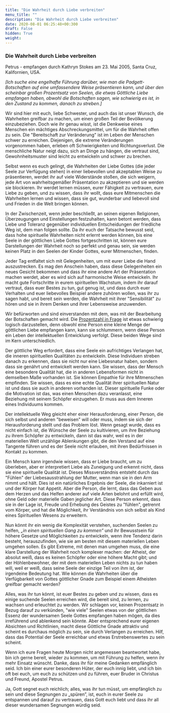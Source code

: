 ```yaml
---
title: "Die Wahrheit durch Liebe verbreiten"
menu_title: ""
description: "Die Wahrheit durch Liebe verbreiten"
date: 2020-08-01 06:25:48+00:300
draft: False
hidden: True
weight:
---
```

### Die Wahrheit durch Liebe verbreiten

Petrus - empfangen durch Kathryn Stokes am 23. Mai 2005, Santa Cruz, Kalifornien, USA.

*[Ich suche eine engelhafte Führung darüber, wie man die Padgett-Botschaften auf eine umfassendere Weise präsentieren kann, und über den scheinbar großen Prozentsatz von Seelen, die etwas Göttliche Liebe empfangen haben, obwohl die Botschaften sagen, wie schwierig es ist, in den Zustand zu kommen, danach zu streben.]*

Wir sind hier mit euch, liebe Schwester, und auch das ist unser Wunsch, die Wahrheiten greifbar zu machen, um einen großen Teil der Bevölkerung einzubeziehen. Doch wie ihr genau wisst, ist die Denkweise eines Menschen ein mächtiges Abschreckungsmittel, um für die Wahrheit offen zu sein. Die "Bereitschaft zur Veränderung" ist im Leben der Menschen schwer zu erreichen. Diejenigen, die extreme Veränderungen vorgenommen haben, erleben oft Schwierigkeiten und Richtungsverlust. Die menschliche Natur neigt dazu, sich an Dinge zu hängen, die vertraut sind, Gewohnheitsmuster sind leicht zu entwickeln und schwer zu brechen.

Selbst wenn es euch gelingt, die Wahrheiten der Liebe Gottes (die jeder Seele zur Verfügung stehen) in einer liebevollen und akzeptablen Weise zu präsentieren, werdet ihr auf viele Widerstände stoßen, die sich weigern, jede Art von wahrheitsgemäßer Präsentation zu akzeptieren und sie werden sie blockieren. Ihr werdet lernen müssen, eurer Fähigkeit zu vertrauen, eure Liebe zu geben, und zu wissen, dass ihr wollt, dass eure Mitmenschen die Wahrheiten lernen und wissen, dass sie gut, wunderbar und liebevoll sind und Frieden in die Welt bringen können.

In der Zwischenzeit, wenn jeder beschließt, an seinen eigenen Religionen, Überzeugungen und Einstellungen festzuhalten, kann betont werden, dass Liebe und Toleranz gegenüber individuellen Entscheidungen der friedliche Weg ist, dem man folgen sollte. Da ihr euch der Tatsache bewusst seid, dass hohe spirituelle Wahrheiten nicht erlernt werden können, bis eine Seele in der göttlichen Liebe Gottes fortgeschritten ist, können eure Darstellungen der Wahrheit noch so perfekt und genau sein, sie werden keinen Platz in den Seelen der Kinder Gottes, eurer Mitmenschen, finden.

Jeder Tag entfaltet sich mit Gelegenheiten, um mit eurer Liebe die Hand auszustrecken. Es mag den Anschein haben, dass diese Gelegenheiten ein neues Gesicht bekommen und dass ihr eine andere Art der Präsentation machen werdet, aber es wird sich auf harmonische Weise entwickeln. Ihr macht gute Fortschritte in eurem spirituellen Wachstum, indem ihr darauf vertraut, dass euer Bestes zu tun, gut genug ist, und dass durch euer Verhalten und euer liebevolles Beispiel andere zuhören wollen, was ihr zu sagen habt, und bereit sein werden, die Wahrheit mit ihrer "Sensibilität" zu hören und sie in ihrem Denken und ihrer Lebensweise anzuwenden.

Wir befürworten und sind einverstanden mit dem, was mit der Bearbeitung der Botschaften gemacht wird. Die [Prozentzahl in Frage](/aktuelle-botschaften/aktuelle-botschaften-in-reihenfolge-des-datums/aktuelle-botschaften-2001/perfekte-liebe-bedeutet-perfekte-ergebnisse-ar-johannes-15-juli-2001/) ist etwas schwierig logisch darzustellen, denn obwohl eine Person eine kleine Menge der göttlichen Liebe empfangen kann, kann sie schlummern, wenn diese Person ein Leben der intellektuellen Entwicklung verfolgt. Diese beiden Wege sind im Kern unterschiedlich.

Der göttliche Weg erfordert, dass eine Seele ein aufrichtiges Verlangen hat, die inneren spirituellen Qualitäten zu entwickeln. Diese Individuen streben danach zu erkennen, dass sie nicht nur eine Liebesnatur haben, sondern dass sie genährt und entwickelt werden kann. Sie wissen, dass der Mensch eine besondere Qualität hat, die in anderen Lebensformen nicht in demselben Maße vorhanden ist. Sie können Empathie für ihre Mitmenschen empfinden. Sie wissen, dass es eine echte Qualität ihrer spirituellen Natur ist und dass sie auch in anderen vorhanden ist. Dieser spirituelle Funke oder die Motivation ist das, was einen Menschen dazu veranlasst, eine Beziehung mit seinem Schöpfer einzugehen. Er muss aus dem Inneren eines Individuums kommen.

Der intellektuelle Weg gleicht eher einer Herausforderung, einer Person, die sich selbst und anderen "beweisen" will oder muss, indem sie sich der Herausforderung stellt und das Problem löst. Wenn gesagt wurde, dass es nicht einfach ist, die Wünsche der Seele zu kultivieren, um ihre Beziehung zu ihrem Schöpfer zu entwickeln, dann ist das wahr, weil es in der materiellen Welt unzählige Ablenkungen gibt, die den Verstand auf eine Tangente führen und es der Seele nicht erlauben, mit ihren Bedürfnissen in Kontakt zu kommen.

Ein Mensch kann irgendwie wissen, dass er Liebe braucht, um zu überleben, aber er interpretiert Liebe als Zuneigung und erkennt nicht, dass sie eine spirituelle Qualität ist. Dieses Missverständnis entsteht durch das "Fühlen" der Liebesausstrahlung der Mutter, wenn man sie in den Arm nimmt und hält. Dies ist ein natürliches Ergebnis der Seele, die inkarniert ist und der Körper hat Appetit. Aber die Person, die lernt, dass das Geben aus dem Herzen und das Helfen anderer auf viele Arten belohnt und erfüllt wird, ohne Geld oder materielle Gaben jeglicher Art. Diese Person erkennt, dass sie in der Lage ist, Freude und Erhebung des Geistes zu "fühlen", getrennt vom Körper, und hat die Möglichkeit, ihr Verständnis von sich selbst als Kind eines Spirituellen Wesens zu erweitern.

Nun könnt ihr ein wenig die Komplexität verstehen, suchenden Seelen zu helfen, *„in einen spirituellen Gang zu kommen”* und ihr Bewusstsein für höhere Gesetze und Möglichkeiten zu entwickeln, wenn ihre Tendenz darin besteht, herauszufinden, wie sie am besten mit diesem materiellen Leben umgehen sollen. Es gibt Extreme, mit denen man umgehen muss, die eine klare Darstellung der Wahrheit noch komplexer machen: der Atheist, der absolut weiß, dass es keinen Schöpfer oder eine höhere Macht gibt; und der Höhlenbewohner, der mit dem materiellen Leben nichts zu tun haben will, weil er weiß, dass seine Seele der einzige Teil von ihm ist, der irgendeine Bedeutung hat. Wie können die Wahrheiten über die Verfügbarkeit von Gottes göttlicher Gnade zum Beispiel einem Atheisten greifbar gemacht werden?

Alles, was ihr tun könnt, ist euer Bestes zu geben und zu wissen, dass es einige suchende Seelen erreichen wird, die bereit sind, zu lernen, zu wachsen und erleuchtet zu werden. Wir schlagen vor, keinen Prozentsatz in Bezug darauf zu verkünden, "wie viele" Seelen etwas von der göttlichen Essenz der wundersamen Seele Gottes empfangen haben mögen, da dies irreführend und ablenkend sein könnte. Aber entsprechend eurer eigenen Absichten und Richtlinien, macht diese Göttliche Gnade attraktiv und scheint es durchaus möglich zu sein, sie durch Verlangen zu erreichen. Hilf, dass das Potential der Seele erreichbar und etwas Erstrebenswertes zu sein scheint.

Wenn ich eure Fragen heute Morgen nicht angemessen beantwortet habe, bin ich gerne bereit, wieder zu kommen, um mit Führung zu helfen, wenn ihr mehr Einsatz wünscht. Danke, dass ihr für meine Gedanken empfänglich seid. Ich bin einer eurer besonderen Hüter, der euch innig liebt, und ich bin oft bei euch, um euch zu schützen und zu führen, euer Bruder in Christus und Freund, Apostel Petrus.

Ja, Gott segnet euch reichlich; alles, was ihr tun müsst, um empfänglich zu sein und diese Segnungen zu „spüren”, ist, euch in eurer Seele zu entspannen und darauf zu vertrauen, dass Gott euch liebt und dass ihr all dieser wundersamen Segnungen würdig seid.
